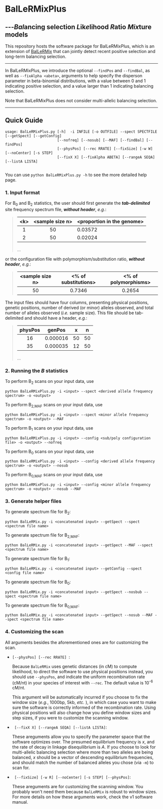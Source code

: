 # BalLeRMixPlus
## ---*Bal*ancing selection *L*ik*e*lihood *R*atio *Mix*ture models

This repository hosts the software package for BalLeRMixPlus, which is an extension of [BalLeRMix](https://github.com/bioXiaoheng/BalLeRMix) that can jointly detect recent positive selection and long-term balancing selection.  

------

In BalLeRMixPlus, we introduce the optional `--findPos` and `--findBal`, as well as `--fixAlpha <abeta>`, arguments to help specify the disperson parameter in beta-binomial distributions, with a value between 0 and 1 indicating positive selection, and a value larger than 1 indicating balancing selection. 

Note that BalLeRMixPlus does not consider multi-allelic balancing selection.

------

## Quick Guide 

```
usage: BalLeRMixPlus.py [-h]  -i INFILE [-o OUTFILE] --spect SPECTFILE [--getSpect] [--getConfig] 
                        [--nofreq] [--nosub] [--MAF] [--findBal] [--findPos] 
                        [--physPos] [--rec RRATE] [--fixSize] [-w W] [--noCenter] [-s STEP] 
                        [--fixX X] [--fixAlpha ABETA] [--rangeA SEQA] [--listA LISTA]
                       
```
You can use `python BalLeRMixPlus.py -h` to see the more detailed help page.

### 1. Input format
For B<sub>0</sub> and B<sub>2</sub> statistics, the user should first generate the __*tab-delimited*__ site frequency spectrum file, __*without header*__, *e.g.*:
> \<k\>|\<sample size n\>|\<proportion in the genome\>    
> :-----:|:-----:|-----
> 1|50|0.03572
> 2|50|0.02024
> ...
  
or the configuration file with polymorphism/substitution ratio, __*without header*__, *e.g.*:

> \<sample size n\> | \<\% of substitutions\> | \<\% of polymorphisms\>  
> :-----:|:-----:|:-----:   
> 50  |  0.7346  |  0.2654    

The input files should have four columns, presenting physical positions, genetic positions, number of derived (or minor) alleles observed, and total number of alleles observed (*i.e.* sample size). This file should be tab-delimited and should have a header, *e.g.*:

> physPos|genPos|x|n    
> :-----:|:-----:|:-----:|:-----:    
> 16|0.000016|50|50    
> 35|0.000035|12|50   
> ...
  
### 2. Running the *B* statistics
To perform B<sub>2</sub> scans on your input data, use

    python BalLeRMixPlus.py -i <input> --spect <derived allele frequency spectrum> -o <output>

To perform B<sub>2,MAF</sub> scans on your input data, use

    python BalLeRMixPlus.py -i <input> --spect <minor allele frequency spectrum> -o <output> --MAF

To perform B<sub>1</sub> scans on your input data, use

    python BalLeRMixPlus.py -i <input> --config <sub/poly configuration file> -o <output> --nofreq

To perform B<sub>0</sub> scans on your input data, use

    python BalLeRMixPlus.py -i <input> --config <derived allele frequency spectrum> -o <output> --nosub 

To perform B<sub>0,MAF</sub> scans on your input data, use

    python BalLeRMixPlus.py -i <input> --config <minor allele frequency spectrum> -o <output> --nosub --MAF

### 3. Generate helper files
To generate spectrum file for B<sub>2</sub>:

    python BalLeRMix.py -i <concatenated input> --getSpect --spect <spectrum file name>

To generate spectrum file for B<sub>2,MAF</sub>:

    python BalLeRMix.py -i <concatenated input> --getSpect --MAF --spect <spectrum file name>

To generate spectrum file for B<sub>1</sub>:

    python BalLeRMix.py -i <concatenated input> --getConfig --spect <config file name>

To generate spectrum file for B<sub>0</sub>:

    python BalLeRMix.py -i <concatenated input> --getSpect --nosbub --spect <spectrum file name>

To generate spectrum file for B<sub>0,MAF</sub>:

    python BalLeRMix.py -i <concatenated input> --getSpect --nosub --MAF --spect <spectrum file name>

### 4. Customizing the scan
All arguments besides the aforementioned ones are for customizing the scan.

- `[--physPos] [--rec RRATE] `:

   Because `BalLeRMix` uses genetic distances (in cM) to compute likelihood, to direct the software to use physical positions instead, you should use `--physPos`, and indicate the uniform recombination rate (cM/nt) in your species of interest with `--rec`. The default value is 10<sup>-6</sup> cM/nt.
   
   This argument will be automatically incurred if you choose to fix the window size (*e.g.*, 1000bp, 5kb, *etc.* ), in which case yuou want to make sure the software is correctly informed of the recombination rate. Using physical positions will also change how you define window sizes and step sizes, if you were to customize the scanning window.

- ` [--fixX X] [--rangeA SEQA] [--listA LISTA]`:

   These areguments allow you to specify the parameter space that the software optimizes over. The presumed equilibrium frequency is *x*, and the rate of decay in linkage disequilibrium is *A*. If you choose to look for multi-allelic balancing selection where more than two alleles are being balanced, *x* should be a vector of descending equilibrium frequencies, and should match the number of balanced alleles you chose (via `-m`) to scan for.

- ` [--fixSize] [-w R] [--noCenter] [-s STEP] [--physPos]`:

   These areguments are for customizing the scanning window. You probably won't need them because `BalLeRMix` is robust to window sizes. For more details on how these arguments work, check the v1 software manual.
